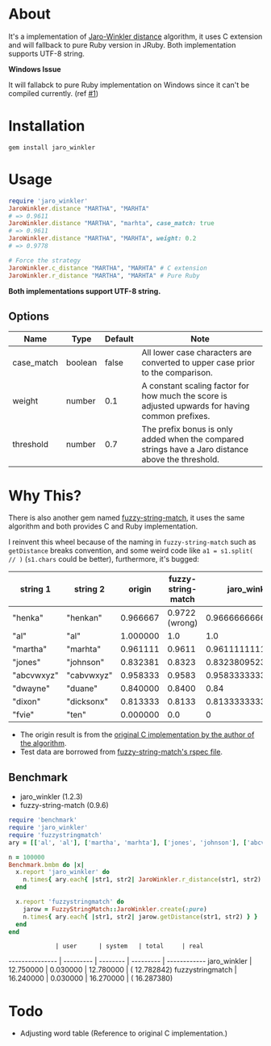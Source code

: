 # About

It's a implementation of [Jaro-Winkler distance](http://en.wikipedia.org/wiki/Jaro%E2%80%93Winkler_distance) algorithm, it uses C extension and will fallback to pure Ruby version in JRuby. Both implementation supports UTF-8 string.

**Windows Issue**

It will fallabck to pure Ruby implementation on Windows since it can't be compiled currently. (ref [#1](https://github.com/tonytonyjan/jaro_winkler/issues/1))

# Installation

```
gem install jaro_winkler
```

# Usage

```ruby
require 'jaro_winkler'
JaroWinkler.distance "MARTHA", "MARHTA"
# => 0.9611
JaroWinkler.distance "MARTHA", "marhta", case_match: true
# => 0.9611
JaroWinkler.distance "MARTHA", "MARHTA", weight: 0.2
# => 0.9778

# Force the strategy
JaroWinkler.c_distance "MARTHA", "MARHTA" # C extension
JaroWinkler.r_distance "MARTHA", "MARHTA" # Pure Ruby
```

**Both implementations support UTF-8 string.**

## Options

Name        | Type    | Default | Note
----------- | ------  | ------- | ------------------------------------------------------------------------------------------------------------
case_match  | boolean | false   | All lower case characters are converted to upper case prior to the comparison.
weight      | number  | 0.1     | A constant scaling factor for how much the score is adjusted upwards for having common prefixes.
threshold   | number  | 0.7     | The prefix bonus is only added when the compared strings have a Jaro distance above the threshold.

# Why This?

There is also another gem named [fuzzy-string-match](https://github.com/kiyoka/fuzzy-string-match), it uses the same algorithm and both provides C and Ruby implementation.

I reinvent this wheel because of the naming in `fuzzy-string-match` such as `getDistance` breaks convention, and some weird code like `a1 = s1.split( // )` (`s1.chars` could be better), furthermore, it's bugged:

string 1   | string 2   | origin   | fuzzy-string-match | jaro_winkler
---------- | ---------- | -------- | ------------------ | ------------------
"henka"    | "henkan"   | 0.966667 | 0.9722 (wrong)     | 0.9666666666666667
"al"       | "al"       | 1.000000 | 1.0                | 1.0
"martha"   | "marhta"   | 0.961111 | 0.9611             | 0.9611111111111111
"jones"    | "johnson"  | 0.832381 | 0.8323             | 0.8323809523809523
"abcvwxyz" | "cabvwxyz" | 0.958333 | 0.9583             | 0.9583333333333333
"dwayne"   | "duane"    | 0.840000 | 0.8400             | 0.84
"dixon"    | "dicksonx" | 0.813333 | 0.8133             | 0.8133333333333332
"fvie"     | "ten"      | 0.000000 | 0.0                | 0

- The origin result is from the [original C implementation by the author of the algorithm](http://web.archive.org/web/20100227020019/http://www.census.gov/geo/msb/stand/strcmp.c).
- Test data are borrowed from [fuzzy-string-match's rspec file](https://github.com/kiyoka/fuzzy-string-match/blob/master/test/basic_pure_spec.rb).

## Benchmark

- jaro_winkler (1.2.3)
- fuzzy-string-match (0.9.6)

```ruby
require 'benchmark'
require 'jaro_winkler'
require 'fuzzystringmatch'
ary = [['al', 'al'], ['martha', 'marhta'], ['jones', 'johnson'], ['abcvwxyz', 'cabvwxyz'], ['dwayne', 'duane'], ['dixon', 'dicksonx'], ['fvie', 'ten']]

n = 100000
Benchmark.bmbm do |x|
  x.report 'jaro_winkler' do
    n.times{ ary.each{ |str1, str2| JaroWinkler.r_distance(str1, str2) } }
  end

  x.report 'fuzzystringmatch' do
    jarow = FuzzyStringMatch::JaroWinkler.create(:pure)
    n.times{ ary.each{ |str1, str2| jarow.getDistance(str1, str2) } }
  end
end
```

                 | user      | system   | total     | real
 --------------- | --------- | -------- | --------- | ------------
jaro_winkler     | 12.750000 | 0.030000 | 12.780000 | ( 12.782842)
fuzzystringmatch | 16.240000 | 0.030000 | 16.270000 | ( 16.287380)

# Todo

- Adjusting word table (Reference to original C implementation.)